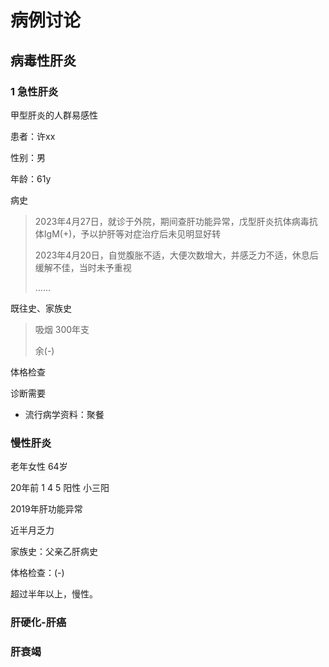 # 病例讨论

## 病毒性肝炎

### 1 急性肝炎

甲型肝炎的人群易感性

患者：许xx

性别：男

年龄：61y

病史

> 2023年4月27日，就诊于外院，期间查肝功能异常，戊型肝炎抗体病毒抗体IgM(+)，予以护肝等对症治疗后未见明显好转
>
> 2023年4月20日，自觉腹胀不适，大便次数增大，并感乏力不适，休息后缓解不佳，当时未予重视
>
> ……

既往史、家族史
> 吸烟 300年支
>
> 余(-)

体格检查

诊断需要
- 流行病学资料：聚餐

### 慢性肝炎

老年女性 64岁

20年前 1 4 5 阳性 小三阳

2019年肝功能异常

近半月乏力

家族史：父亲乙肝病史

体格检查：(-)

超过半年以上，慢性。

### 肝硬化-肝癌

### 肝衰竭